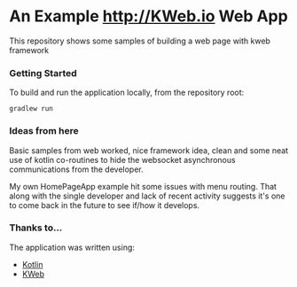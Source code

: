# An Example http://KWeb.io Web App 

This repository shows some samples of building a web page with kweb framework


### Getting Started

To build and run the application locally, from the repository root:

```
gradlew run
```


### Ideas from here

Basic samples from web worked, nice framework idea, clean and some neat use of
kotlin co-routines to hide the websocket asynchronous communications from the developer. 

My own HomePageApp example hit some issues with menu routing.  That along with the single
developer and lack of recent activity suggests it's one to come back in the future to see
if/how it develops.


### Thanks to...

The application was written using:

- [Kotlin](https://kotlinlang.org/)
- [KWeb](https://kweb.io/)



